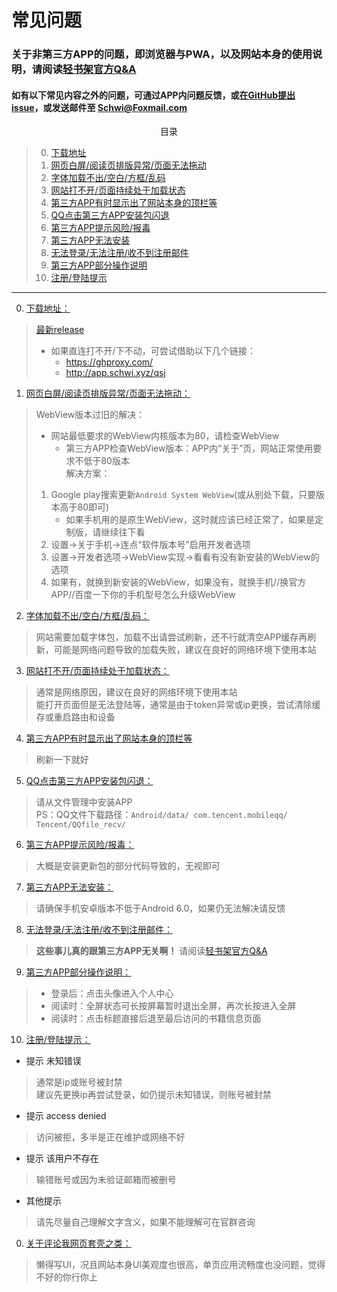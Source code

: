# <a name="title">常见问题</a>
### 关于非第三方APP的问题，即浏览器与PWA，以及网站本身的使用说明，请阅读[轻书架官方Q&A](https://afdian.net/p/7b6f839ab6ee11eb917e52540025c377)
#### 如有以下常见内容之外的问题，可通过APP内问题反馈，或<a href="https://github.com/cyb233/QingShuJia/issues">在GitHub提出issue</a>，或发送邮件至 Schwi@Foxmail.com

<center><div>目录</div></center>

> 0. <a href="#download">下载地址</a>
> 1. <a href="#page">网页白屏/阅读页排版异常/页面无法拖动</a>
> 2. <a href="#font">字体加载不出/空白/方框/乱码</a>
> 3. <a href="#load">网站打不开/页面持续处于加载状态</a>
> 4. <a href="#toolbar">第三方APP有时显示出了网站本身的顶栏等</a>
> 5. <a href="#crash">QQ点击第三方APP安装包闪退</a>
> 6. <a href="#virus">第三方APP提示风险/报毒</a>
> 7. <a href="#install">第三方APP无法安装</a>
> 8. <a href="#login">无法登录/无法注册/收不到注册邮件</a>
> 9. <a href="#usage">第三方APP部分操作说明</a>
> 10. <a href="#error">注册/登陆提示</a>
---
0. <a name="download" href="#title">下载地址：</a>

> [最新release](https://github.com/cyb233/QingShuJia/releases/latest)
> - 如果直连打不开/下不动，可尝试借助以下几个链接：
>     - https://ghproxy.com/
>     - http://app.schwi.xyz/qsj

1. <a name="page" href="#title">网页白屏/阅读页排版异常/页面无法拖动：</a>

> WebView版本过旧的解决：  
> - 网站最低要求的WebView内核版本为80，请检查WebView
>     - 第三方APP检查WebView版本：APP内“关于”页，网站正常使用要求不低于80版本  
> 解决方案：  
> 1. Google play搜索更新`Android System WebView`(或从别处下载，只要版本高于80即可)
>     - 如果手机用的是原生WebView，这时就应该已经正常了，如果是定制版，请继续往下看
> 2. 设置→关于手机→连点“软件版本号”启用开发者选项
> 3. 设置→开发者选项→WebView实现→看看有没有新安装的WebView的选项
> 4. 如果有，就换到新安装的WebView，如果没有，就换手机//换官方APP//百度一下你的手机型号怎么升级WebView  

2. <a name="font" href="#title">字体加载不出/空白/方框/乱码：</a>

> 网站需要加载字体包，加载不出请尝试刷新，还不行就清空APP缓存再刷新，可能是网络问题导致的加载失败，建议在良好的网络环境下使用本站

3. <a name="load" href="#title">网站打不开/页面持续处于加载状态：</a>

> 通常是网络原因，建议在良好的网络环境下使用本站  
> 能打开页面但是无法登陆等，通常是由于token异常或ip更换，尝试清除缓存或重启路由和设备

4. <a name="toolbar" href="#title">第三方APP有时显示出了网站本身的顶栏等</a>

> 刷新一下就好

5. <a name="crash" href="#title">QQ点击第三方APP安装包闪退：</a>

> 请从文件管理中安装APP  
> PS：QQ文件下载路径：`Android/data/ com.tencent.mobileqq/ Tencent/QQfile_recv/`

6. <a name="virus" href="#title">第三方APP提示风险/报毒：</a>

> 大概是安装更新包的部分代码导致的，无视即可

7. <a name="install" href="#title">第三方APP无法安装：</a>

> 请确保手机安卓版本不低于Android 6.0，如果仍无法解决请反馈

8. <a name="login" href="#title">无法登录/无法注册/收不到注册邮件：</a>

> **这些事儿真的跟第三方APP无关啊！** 请阅读[轻书架官方Q&A](https://afdian.net/p/7b6f839ab6ee11eb917e52540025c377)
<!---总是收到这类反馈我想骂人了怎么办？填问卷前一个个都根本不审题的--->
9. <a name="usage" href="#title">第三方APP部分操作说明：</a>
> - 登录后：点击头像进入个人中心  
> - 阅读时：全屏状态可长按屏幕暂时退出全屏，再次长按进入全屏  
> - 阅读时：点击标题直接后退至最后访问的书籍信息页面  

10. <a name="error" href="#title">注册/登陆提示：</a>

  - 提示 未知错误
> 通常是ip或账号被封禁  
> 建议先更换ip再尝试登录，如仍提示未知错误，则账号被封禁

  - 提示 access denied
> 访问被拒，多半是正在维护或网络不好

  - 提示 该用户不存在
> 输错账号或因为未验证邮箱而被删号

  - 其他提示
> 请先尽量自己理解文字含义，如果不能理解可在官群咨询

0. <a name="fuck" href="#title">关于评论我网页套壳之类：</a>

> 懒得写UI，况且网站本身UI美观度也很高，单页应用流畅度也没问题，觉得不好的你行你上
<!---我这个人偶尔心眼小一下，就算是网页套壳也花了我不少功夫的好吧，而且在生日看到有人这么说超不开心的--->
